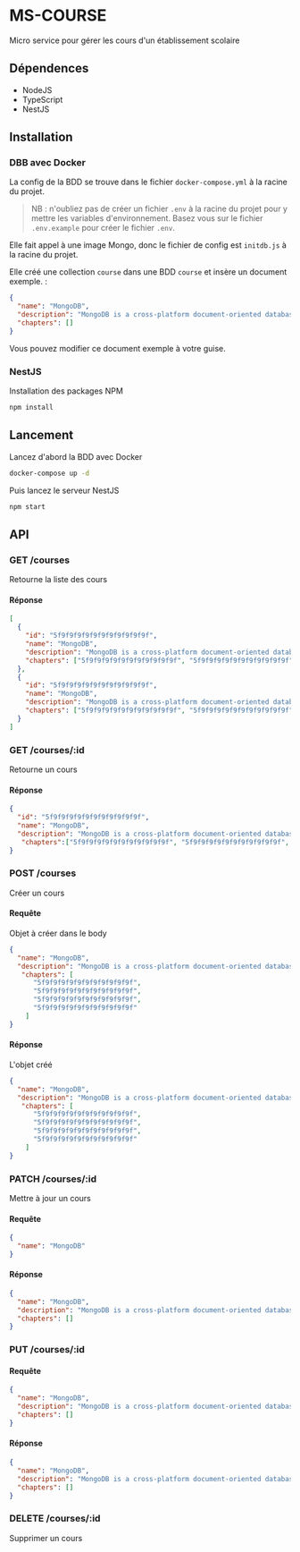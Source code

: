 # MS-COURSE

Micro service pour gérer les cours d'un établissement scolaire

## Dépendences

- NodeJS
- TypeScript
- NestJS

## Installation

### DBB avec Docker

La config de la BDD se trouve dans le fichier `docker-compose.yml` à la racine du projet.

> NB : n'oubliez pas de créer un fichier `.env` à la racine du projet pour y mettre les variables d'environnement. Basez vous sur le fichier `.env.example` pour créer le fichier `.env`.

Elle fait appel à une image Mongo, donc le fichier de config est `initdb.js` à la racine du projet.

Elle créé une collection `course` dans une BDD `course` et insère un document exemple. :

```json
{
  "name": "MongoDB",
  "description": "MongoDB is a cross-platform document-oriented database program. Classified as a NoSQL database program, MongoDB uses JSON-like documents with optional schemas.",
  "chapters": []
}
```

Vous pouvez modifier ce document exemple à votre guise.

### NestJS

Installation des packages NPM

```bash
npm install
```

## Lancement

Lancez d'abord la BDD avec Docker

```bash
docker-compose up -d
```

Puis lancez le serveur NestJS

```bash
npm start
```

## API

### GET /courses

Retourne la liste des cours

#### Réponse

```json
[
  {
    "id": "5f9f9f9f9f9f9f9f9f9f9f9f",
    "name": "MongoDB",
    "description": "MongoDB is a cross-platform document-oriented database program. Classified as a NoSQL database program, MongoDB uses JSON-like documents with optional schemas.",
    "chapters": ["5f9f9f9f9f9f9f9f9f9f9f9f", "5f9f9f9f9f9f9f9f9f9f9f9f", "5f9f9f9f9f9f9f9f9f9f9f9f" ]
  },
  {
    "id": "5f9f9f9f9f9f9f9f9f9f9f9f",
    "name": "MongoDB",
    "description": "MongoDB is a cross-platform document-oriented database program. Classified as a NoSQL database program, MongoDB uses JSON-like documents with optional schemas.",
    "chapters": ["5f9f9f9f9f9f9f9f9f9f9f9f", "5f9f9f9f9f9f9f9f9f9f9f9f", "5f9f9f9f9f9f9f9f9f9f9f9f" ]
  }
]
```

### GET /courses/:id

Retourne un cours

#### Réponse

```json
{
  "id": "5f9f9f9f9f9f9f9f9f9f9f9f",
  "name": "MongoDB",
  "description": "MongoDB is a cross-platform document-oriented database program. Classified as a NoSQL database program, MongoDB uses JSON-like documents with optional schemas.",
   "chapters":["5f9f9f9f9f9f9f9f9f9f9f9f", "5f9f9f9f9f9f9f9f9f9f9f9f", "5f9f9f9f9f9f9f9f9f9f9f9f" ]
}
```

### POST /courses

Créer un cours

#### Requête

Objet à créer dans le body

```json
{
  "name": "MongoDB",
  "description": "MongoDB is a cross-platform document-oriented database program. Classified as a NoSQL database program, MongoDB uses JSON-like documents with optional schemas.",
   "chapters": [
      "5f9f9f9f9f9f9f9f9f9f9f9f",
      "5f9f9f9f9f9f9f9f9f9f9f9f",
      "5f9f9f9f9f9f9f9f9f9f9f9f",
      "5f9f9f9f9f9f9f9f9f9f9f9f"
    ]
}
```

#### Réponse

L'objet créé

```json
{
  "name": "MongoDB",
  "description": "MongoDB is a cross-platform document-oriented database program. Classified as a NoSQL database program, MongoDB uses JSON-like documents with optional schemas.",
   "chapters": [
      "5f9f9f9f9f9f9f9f9f9f9f9f",
      "5f9f9f9f9f9f9f9f9f9f9f9f",
      "5f9f9f9f9f9f9f9f9f9f9f9f",
      "5f9f9f9f9f9f9f9f9f9f9f9f"
    ]
}
```

### PATCH /courses/:id

Mettre à jour un cours

#### Requête
  
  ```json
  {
    "name": "MongoDB"
  }
  ```

#### Réponse

```json
{
  "name": "MongoDB",
  "description": "MongoDB is a cross-platform document-oriented database program. Classified as a NoSQL database program, MongoDB uses JSON-like documents with optional schemas.",
  "chapters": []
}
```

### PUT /courses/:id

#### Requête

```json
{
  "name": "MongoDB",
  "description": "MongoDB is a cross-platform document-oriented database program. Classified as a NoSQL database program, MongoDB uses JSON-like documents with optional schemas.",
  "chapters": []
}
```

#### Réponse

```json
{
  "name": "MongoDB",
  "description": "MongoDB is a cross-platform document-oriented database program. Classified as a NoSQL database program, MongoDB uses JSON-like documents with optional schemas.",
  "chapters": []
}
```


### DELETE /courses/:id

Supprimer un cours
